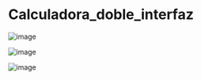 # Calculadora_doble_interfaz

![image](https://user-images.githubusercontent.com/98127087/185724639-a0cfcd65-95da-47a3-9d84-88b43234e0e9.png)

![image](https://user-images.githubusercontent.com/98127087/185724653-926336b0-e3e7-4bd5-8caf-045ce3816cf9.png)

![image](https://user-images.githubusercontent.com/98127087/185724661-8ae9c2c5-7d14-4012-8842-a50a52594058.png)

